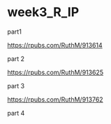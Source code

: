 # week3_R_IP

part1 

https://rpubs.com/RuthM/913614

part 2

https://rpubs.com/RuthM/913625

part 3

https://rpubs.com/RuthM/913762


part 4
